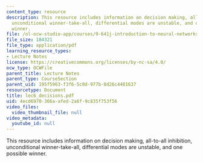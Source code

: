 ```yaml
---
content_type: resource
description: This resource includes information on decision making, all-to-all inhibition,
  unconditional winner-take-all, differential modes are unstable, and one possible
  winner.
file: /ol-ocw-studio-app/courses/9-641j-introduction-to-neural-networks-spring-2005/4ecd6970366aafed2a6f9c835f753f56_lec6_decisions.pdf
file_size: 184321
file_type: application/pdf
learning_resource_types:
- Lecture Notes
license: https://creativecommons.org/licenses/by-nc-sa/4.0/
ocw_type: OCWFile
parent_title: Lecture Notes
parent_type: CourseSection
parent_uid: 195f5963-f3f6-5c0d-977b-8d26c4481637
resourcetype: Document
title: lec6_decisions.pdf
uid: 4ecd6970-366a-afed-2a6f-9c835f753f56
video_files:
  video_thumbnail_file: null
video_metadata:
  youtube_id: null
---
```

This resource includes information on decision making, all-to-all inhibition, unconditional winner-take-all, differential modes are unstable, and one possible winner.